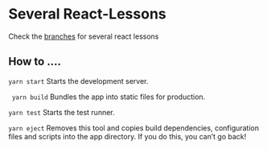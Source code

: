 # Several React-Lessons

Check the [branches](https://github.com/mayflower/react-workshop/branches/active) for several react lessons


## How to ....
  `yarn start`
    Starts the development server.

  ` yarn build`
    Bundles the app into static files for production.

  `yarn test`
    Starts the test runner.

  `yarn eject`
    Removes this tool and copies build dependencies, configuration files
    and scripts into the app directory. If you do this, you can’t go back!


